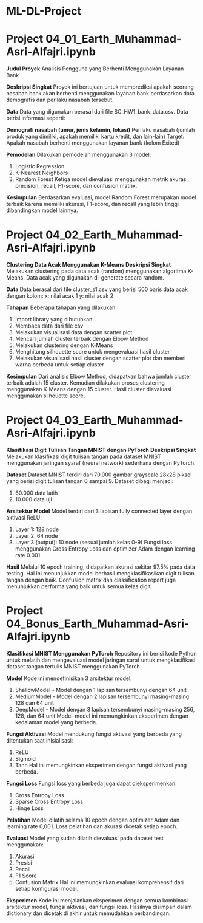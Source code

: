 # ML-DL-Project
# **Project 04_01_Earth_Muhammad-Asri-Alfajri.ipynb**

**Judul Proyek**
Analisis Pengguna yang Berhenti Menggunakan Layanan Bank

**Deskripsi Singkat**
Proyek ini bertujuan untuk memprediksi apakah seorang nasabah bank akan berhenti menggunakan layanan bank berdasarkan data demografis dan perilaku nasabah tersebut.

**Data**
Data yang digunakan berasal dari file SC_HW1_bank_data.csv. Data berisi informasi seperti:

**Demografi nasabah (umur, jenis kelamin, lokasi)**
Perilaku nasabah (jumlah produk yang dimiliki, apakah memiliki kartu kredit, dan lain-lain)
Target: Apakah nasabah berhenti menggunakan layanan bank (kolom Exited)

**Pemodelan**
Dilakukan pemodelan menggunakan 3 model:
1. Logistic Regression
2. K-Nearest Neighbors
3. Random Forest
Ketiga model dievaluasi menggunakan metrik akurasi, precision, recall, F1-score, dan confusion matrix.

**Kesimpulan**
Berdasarkan evaluasi, model Random Forest merupakan model terbaik karena memiliki akurasi, F1-score, dan recall yang lebih tinggi dibandingkan model lainnya.

# **Project 04_02_Earth_Muhammad-Asri-Alfajri.ipynb**

**Clustering Data Acak Menggunakan K-Means**
**Deskripsi Singkat**
Melakukan clustering pada data acak (random) menggunakan algoritma K-Means. Data acak yang digunakan di-generate secara random.

**Data**
Data berasal dari file cluster_s1.csv yang berisi 500 baris data acak dengan kolom:
x: nilai acak 1
y: nilai acak 2

**Tahapan**
Beberapa tahapan yang dilakukan:
1. Import library yang dibutuhkan
2. Membaca data dari file csv
3. Melakukan visualisasi data dengan scatter plot
4. Mencari jumlah cluster terbaik dengan Elbow Method
5. Melakukan clustering dengan K-Means
6. Menghitung silhouette score untuk mengevaluasi hasil cluster
7. Melakukan visualisasi hasil cluster dengan scatter plot dan memberi warna berbeda untuk setiap cluster
   
**Kesimpulan**
Dari analisis Elbow Method, didapatkan bahwa jumlah cluster terbaik adalah 15 cluster. Kemudian dilakukan proses clustering menggunakan K-Means dengan 15 cluster. Hasil cluster dievaluasi menggunakan silhouette score.

# **Project 04_03_Earth_Muhammad-Asri-Alfajri.ipynb**

**Klasifikasi Digit Tulisan Tangan MNIST dengan PyTorch**
**Deskripsi Singkat**
Melakukan klasifikasi digit tulisan tangan pada dataset MNIST menggunakan jaringan syaraf (neural network) sederhana dengan PyTorch.

**Dataset**
Dataset MNIST terdiri dari 70.000 gambar grayscale 28x28 piksel yang berisi digit tulisan tangan 0 sampai 9.
Dataset dibagi menjadi:
1. 60.000 data latih
2. 10.000 data uji

**Arsitektur Model**
Model terdiri dari 3 lapisan fully connected layer dengan aktivasi ReLU:
1. Layer 1: 128 node
2. Layer 2: 64 node
3. Layer 3 (output): 10 node (sesuai jumlah kelas 0-9)
Fungsi loss menggunakan Cross Entropy Loss dan optimizer Adam dengan learning rate 0.001.

**Hasil**
Melalui 10 epoch training, didapatkan akurasi sekitar 97.5% pada data testing. Hal ini menunjukkan model berhasil mengklasifikasikan digit tulisan tangan dengan baik. Confusion matrix dan classification report juga menunjukkan performa yang baik untuk semua kelas digit.

# **Project 04_Bonus_Earth_Muhammad-Asri-Alfajri.ipynb**
**Klasifikasi MNIST Menggunakan PyTorch**
Repository ini berisi kode Python untuk melatih dan mengevaluasi model jaringan saraf untuk mengklasifikasi dataset tangan tertulis MNIST menggunakan PyTorch.

**Model**
Kode ini mendefinisikan 3 arsitektur model:
1. ShallowModel - Model dengan 1 lapisan tersembunyi dengan 64 unit
2. MediumModel - Model dengan 2 lapisan tersembunyi masing-masing 128 dan 64 unit
3. DeepModel - Model dengan 3 lapisan tersembunyi masing-masing 256, 128, dan 64 unit
Model-model ini memungkinkan eksperimen dengan kedalaman model yang berbeda.

**Fungsi Aktivasi**
Model mendukung fungsi aktivasi yang berbeda yang ditentukan saat inisialisasi:
1. ReLU
2. Sigmoid
3. Tanh
Hal ini memungkinkan eksperimen dengan fungsi aktivasi yang berbeda.

**Fungsi Loss**
Fungsi loss yang berbeda juga dapat dieksperimenkan:
1. Cross Entropy Loss
2. Sparse Cross Entropy Loss
3. Hinge Loss
   
**Pelatihan**
Model dilatih selama 10 epoch dengan optimizer Adam dan learning rate 0,001.
Loss pelatihan dan akurasi dicetak setiap epoch.

**Evaluasi**
Model yang sudah dilatih dievaluasi pada dataset test menggunakan:
1. Akurasi
2. Presisi
3. Recall
4. F1 Score
5. Confusion Matrix
Hal ini memungkinkan evaluasi komprehensif dari setiap konfigurasi model.

**Eksperimen**
Kode ini menjalankan eksperimen dengan semua kombinasi arsitektur model, fungsi aktivasi, dan fungsi loss.
Hasilnya disimpan dalam dictionary dan dicetak di akhir untuk memudahkan perbandingan.
